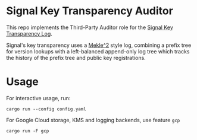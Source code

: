 # Signal Key Transparency Auditor

This repo implements the Third-Party Auditor role for the
[Signal Key Transparency Log](https://github.com/signalapp/key-transparency-server).

Signal's key transparency uses a [Mekle^2](https://eprint.iacr.org/2021/453) style log, combining a prefix tree for version lookups with a left-balanced append-only log tree which tracks the history of the prefix tree and public key registrations.

# Usage

For interactive usage, run:

```
cargo run --config config.yaml
```

For Google Cloud storage, KMS and logging backends, use feature `gcp`

```
cargo run -F gcp
```
